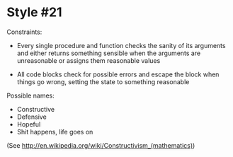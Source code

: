 Style #21
==============================

Constraints:

- Every single procedure and function checks the sanity of its
  arguments and either returns something sensible when the arguments
  are unreasonable or assigns them reasonable values

- All code blocks check for possible errors and escape the block
  when things go wrong, setting the state to something reasonable

Possible names:

- Constructive
- Defensive
- Hopeful
- Shit happens, life goes on

(See http://en.wikipedia.org/wiki/Constructivism_(mathematics))